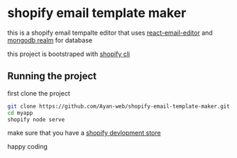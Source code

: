# shopify email template maker  

this is a shopify email tempalte editor that uses [react-email-editor](https://github.com/unlayer/react-email-editor)
and [mongodb realm](https://www.mongodb.com/realm) for database

this project is bootstraped with [shopify cli](https://shopify.dev/apps/tools/cli) 

## Running the project

first clone the project

```sh
git clone https://github.com/Ayan-web/shopify-email-template-maker.git myapp
cd myapp
shopify node serve
```

make sure that you have a [shopify devlopment store](https://help.shopify.com/en/partners/dashboard/managing-stores/development-stores) 


happy coding